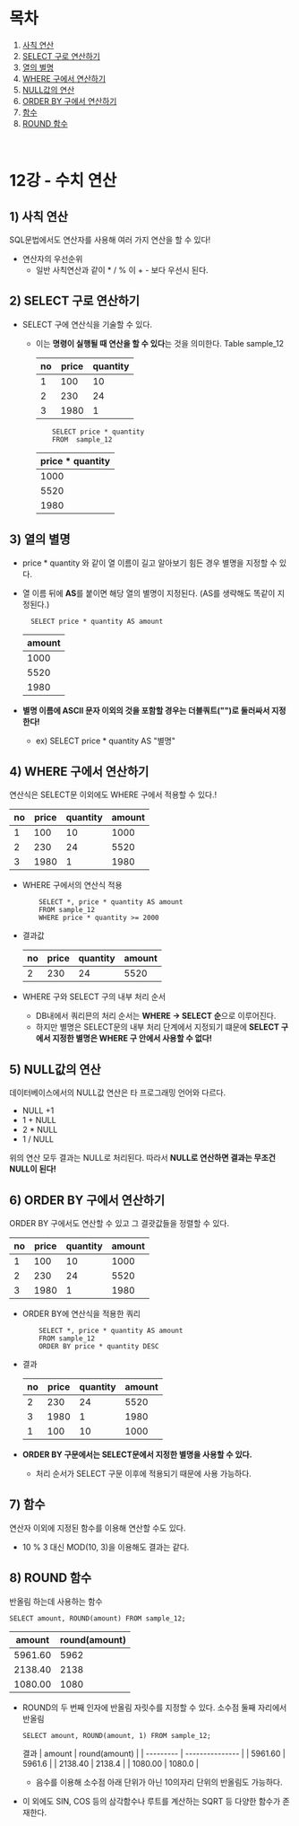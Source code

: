 # 목차

1. [사칙 연산](#1-사칙-연산) <br/>
2. [SELECT 구로 연산하기](#2-SELECT-구로-연산하기) <br/>
3. [열의 별명](#3-열의-별명) <br/>
4. [WHERE 구에서 연산하기](#4-WHERE-구에서-연산하기) <br/>
5. [NULL값의 연산](#5-NULL값의-연산) <br/>
6. [ORDER BY 구에서 연산하기](#6-ORDER-BY-구에서-연산하기) <br/>
7. [함수](#7-함수) <br/>
8. [ROUND 함수](#8-ROUND-함수) <br/>

<br/>

# 12강 - 수치 연산

## 1) 사칙 연산

SQL문법에서도 연산자를 사용해 여러 가지 연산을 할 수 있다!

- 연산자의 우선순위
  - 일반 사칙연산과 같이 * / % 이 + - 보다 우선시 된다.

## 2) SELECT 구로 연산하기

- SELECT 구에 연산식을 기술할 수 있다.
  - 이는 **명령이 실행될 때 연산을 할 수 있다**는 것을 의미한다.
    Table sample_12


    | no | price | quantity |
    | ---- | ------- | ---------- |
    | 1  | 100   | 10       |
    | 2  | 230   | 24       |
    | 3  | 1980  | 1        |


    ```
        SELECT price * quantity
        FROM  sample_12
    ```


    | price * quantity |
    | ------------------ |
    | 1000             |
    | 5520             |
    | 1980             |

## 3) 열의 별명

- price * quantity 와 같이 열 이름이 길고 알아보기 힘든 경우 별명을 지정할 수 있다.
- 열 이름 뒤에 **AS**를 붙이면 해당 열의 별명이 지정된다. (AS를 생략해도 똑같이 지정된다.)

  ```
    SELECT price * quantity AS amount
  ```


  | amount |
  | -------- |
  | 1000   |
  | 5520   |
  | 1980   |
- **별명 이름에 ASCII 문자 이외의 것을 포함할 경우는 더블쿼트("")로 둘러싸서 지정한다!**

  - ex) SELECT price * quantity AS "별명"

## 4) WHERE 구에서 연산하기

연산식은 SELECT문 이외에도 WHERE 구에서 적용할 수 있다.!


| no | price | quantity | amount |
| ---- | ------- | ---------- | -------- |
| 1  | 100   | 10       | 1000   |
| 2  | 230   | 24       | 5520   |
| 3  | 1980  | 1        | 1980   |

- WHERE 구에서의 연산식 적용

  ```
      SELECT *, price * quantity AS amount
      FROM sample_12
      WHERE price * quantity >= 2000
  ```
- 결과값


  | no | price | quantity | amount |
  | ---- | ------- | ---------- | -------- |
  | 2  | 230   | 24       | 5520   |
- WHERE 구와 SELECT 구의 내부 처리 순서

  - DB내에서 쿼리믄의 처리 순서는 **WHERE -> SELECT 순**으로 이루어진다.
  - 하지만 별명은 SELECT문의 내부 처리 단계에서 지정되기 떄문에 **SELECT 구에서 지정한 별명은 WHERE 구 안에서 사용할 수 없다!**

## 5) NULL값의 연산

데이터베이스에서의 NULL값 연산은 타 프로그래밍 언어와 다르다.

- NULL +1
- 1 + NULL
- 2 * NULL
- 1 / NULL

위의 연산 모두 결과는 NULL로 처리된다. 따라서 **NULL로 연산하면 결과는 무조건 NULL이 된다!**

## 6) ORDER BY 구에서 연산하기

ORDER BY 구에서도 연산할 수 있고 그 결괏값들을 정렬할 수 있다.


| no | price | quantity | amount |
| ---- | ------- | ---------- | -------- |
| 1  | 100   | 10       | 1000   |
| 2  | 230   | 24       | 5520   |
| 3  | 1980  | 1        | 1980   |

- ORDER BY에 연산식을 적용한 쿼리

  ```
      SELECT *, price * quantity AS amount
      FROM sample_12
      ORDER BY price * quantity DESC
  ```
- 결과


  | no | price | quantity | amount |
  | ---- | ------- | ---------- | -------- |
  | 2  | 230   | 24       | 5520   |
  | 3  | 1980  | 1        | 1980   |
  | 1  | 100   | 10       | 1000   |
- **ORDER BY 구문에서는 SELECT문에서 지정한 별명을 사용할 수 있다.**

  - 처리 순서가 SELECT 구문 이후에 적용되기 때문에 사용 가능하다.

## 7) 함수

연산자 이외에 지정된 함수를 이용해 연산할 수도 있다.

- 10 % 3 대신 MOD(10, 3)을 이용해도 결과는 같다.

## 8) ROUND 함수

반올림 하는데 사용하는 함수

```
SELECT amount, ROUND(amount) FROM sample_12;
```


| amount  | round(amount) |
| --------- | --------------- |
| 5961.60 | 5962          |
| 2138.40 | 2138          |
| 1080.00 | 1080          |

- ROUND의 두 번째 인자에 반올림 자릿수를 지정할 수 있다.
  소수점 둘째 자리에서 반올림
  ```
  SELECT amount, ROUND(amount, 1) FROM sample_12;
  ```
  결과
  | amount  | round(amount) |
  | --------- | --------------- |
  | 5961.60 | 5961.6        |
  | 2138.40 | 2138.4        |
  | 1080.00 | 1080.0        |

    - 음수를 이용해 소수점 아래 단위가 아닌 10의자리 단위의 반올림도 가능하다.

- 이 외에도 SIN, COS 등의 삼각함수나 루트를 계산하는 SQRT 등 다양한 함수가 존재한다.
